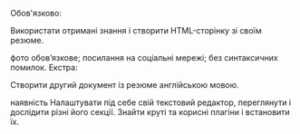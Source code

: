 
Обов'язково:

Використати отримані знання і створити HTML-сторінку зі своїм резюме.

фото обов’язкове;
посилання на соціальні мережі;
без синтаксичних помилок.
Екстра:

Створити другий документ із резюме англійською мовою.  

наявність <html lang="en"> 
Налаштувати під себе свій текстовий редактор, переглянути і дослідити різні його секції. Знайти круті та корисні плагіни і встановити їх.